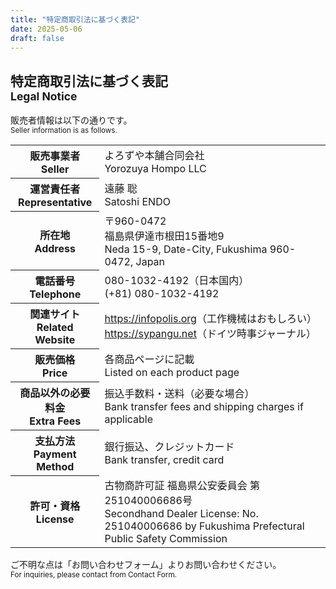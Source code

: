 ```yaml
---
title: "特定商取引法に基づく表記"
date: 2025-05-06
draft: false
---
```


<h2>特定商取引法に基づく表記<br><small>Legal Notice</small></h2>

<p>販売者情報は以下の通りです。<br><small>Seller information is as follows.</small></p>

<table class="legal-table">
  <tr>
    <th>販売事業者 <br>Seller</th>
    <td>よろずや本舗合同会社<br>Yorozuya Hompo LLC</td>
  </tr>
  <tr>
    <th>運営責任者 <br>Representative</th>
    <td>遠藤 聡<br>Satoshi ENDO</td>
  </tr>
  <tr>
    <th>所在地 <br>Address</th>
    <td>
      〒960-0472<br>
      福島県伊達市根田15番地9<br>
      Neda 15-9, Date-City, Fukushima 960-0472, Japan
    </td>
  </tr>
  <tr>
    <th>電話番号 <br>Telephone</th>
    <td>080-1032-4192（日本国内）<br>(+81) 080-1032-4192</td>
  </tr>
  <tr>
    <th>関連サイト <br>Related Website</th>
    <td>
      <a href="https://infopolis.org">https://infopolis.org</a>（工作機械はおもしろい）<br>
      <a href="https://sypangu.net">https://sypangu.net</a>（ドイツ時事ジャーナル）
    </td>
  </tr>
  <tr>
    <th>販売価格 <br>Price</th>
    <td>各商品ページに記載 <br>Listed on each product page</td>
  </tr>
  <tr>
    <th>商品以外の必要料金 <br>Extra Fees</th>
    <td>振込手数料・送料（必要な場合）<br>Bank transfer fees and shipping charges if applicable</td>
  </tr>
  <tr>
    <th>支払方法 <br>Payment Method</th>
    <td>銀行振込、クレジットカード<br>Bank transfer, credit card</td>
  </tr>
    <tr>
    <th>許可・資格 <br>License</th>
    <td>古物商許可証 福島県公安委員会 第251040006686号<br>Secondhand Dealer License: No. 251040006686 by Fukushima Prefectural Public Safety Commission</td>
  </tr>
</table>

<p>
ご不明な点は「お問い合わせフォーム」よりお問い合わせください。<br>
<small>For inquiries, please contact from Contact Form.</small>
</p>
